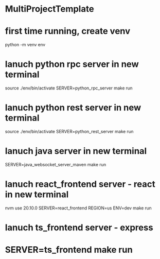 # MultiProjectTemplate
# first time running, create venv
python -m venv env

# lanuch python rpc server in new terminal
source ./env/bin/activate
SERVER=python_rpc_server make run

# lanuch python rest server in new terminal
source ./env/bin/activate
SERVER=python_rest_server make run

# lanuch java server in new terminal
SERVER=java_websocket_server_maven make run

# lanuch react_frontend server - react in new terminal
nvm use 20.10.0
SERVER=react_frontend REGION=us ENV=dev make run

# lanuch ts_frontend server - express
# SERVER=ts_frontend make run
